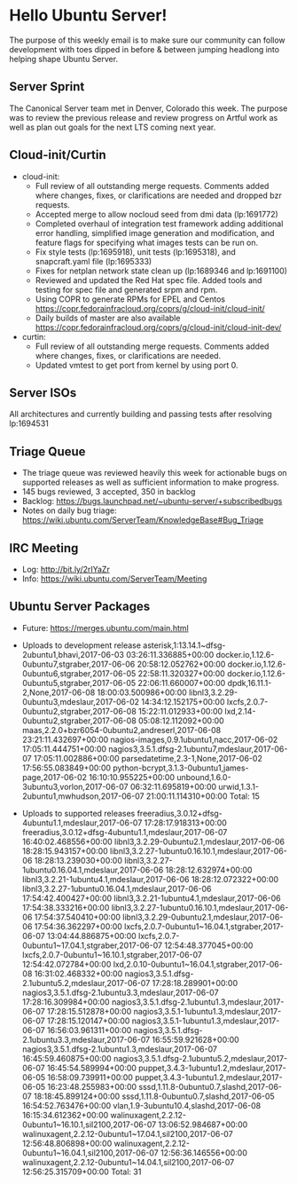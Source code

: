 # Hello Ubuntu Server!
The purpose of this weekly email is to make sure our community can follow
development with toes dipped in before & between jumping headlong into helping
shape Ubuntu Server.
 
## Server Sprint
The Canonical Server team met in Denver, Colorado this week. The purpose was to review the previous release and review progress on Artful work as well as plan out goals for the next LTS coming next year.
 
## Cloud-init/Curtin
- cloud-init:
    - Full review of all outstanding merge requests. Comments added where changes, fixes, or clarifications are needed and dropped bzr requests.
    - Accepted merge to allow nocloud seed from dmi data (lp:1691772)
    - Completed overhaul of integration test framework adding additional error handling, simplified image generation and modification, and feature flags for specifying what images tests can be run on.
    - Fix style tests (lp:1695918), unit tests (lp:1695318), and snapcraft.yaml file (lp:1695333)
    - Fixes for netplan network state clean up (lp:1689346 and lp:1691100)
    - Reviewed and updated the Red Hat spec file. Added tools and testing for spec file and generated srpm and rpm.
    - Using COPR to generate RPMs for EPEL and Centos https://copr.fedorainfracloud.org/coprs/g/cloud-init/cloud-init/
    - Daily builds of master are also available https://copr.fedorainfracloud.org/coprs/g/cloud-init/cloud-init-dev/
- curtin:
    - Full review of all outstanding merge requests. Comments added where changes, fixes, or clarifications are needed.
    - Updated vmtest to get port from kernel by using port 0. 
 
## Server ISOs
All architectures and currently building and passing tests after resolving lp:1694531
 
## Triage Queue
- The triage queue was reviewed heavily this week for actionable bugs on supported releases as well as sufficient information to make progress.
- 145 bugs reviewed, 3 accepted, 350 in backlog
- Backlog: https://bugs.launchpad.net/~ubuntu-server/+subscribedbugs
- Notes on daily bug triage:
  https://wiki.ubuntu.com/ServerTeam/KnowledgeBase#Bug_Triage
 
## IRC Meeting
- Log: http://bit.ly/2rIYaZr
- Info: https://wiki.ubuntu.com/ServerTeam/Meeting
 
## Ubuntu Server Packages
- Future: https://merges.ubuntu.com/main.html
- Uploads to development release
asterisk,1:13.14.1~dfsg-2ubuntu1,bhavi,2017-06-03 03:26:11.336885+00:00
docker.io,1.12.6-0ubuntu7,stgraber,2017-06-06 20:58:12.052762+00:00
docker.io,1.12.6-0ubuntu6,stgraber,2017-06-05 22:58:11.320327+00:00
docker.io,1.12.6-0ubuntu5,stgraber,2017-06-05 22:06:11.660007+00:00
dpdk,16.11.1-2,None,2017-06-08 18:00:03.500986+00:00
libnl3,3.2.29-0ubuntu3,mdeslaur,2017-06-02 14:34:12.152175+00:00
lxcfs,2.0.7-0ubuntu2,stgraber,2017-06-08 15:22:11.012933+00:00
lxd,2.14-0ubuntu2,stgraber,2017-06-08 05:08:12.112092+00:00
maas,2.2.0+bzr6054-0ubuntu2,andreserl,2017-06-08 23:21:11.432697+00:00
nagios-images,0.9.1ubuntu1,nacc,2017-06-02 17:05:11.444751+00:00
nagios3,3.5.1.dfsg-2.1ubuntu7,mdeslaur,2017-06-07 17:05:11.002886+00:00
parsedatetime,2.3-1,None,2017-06-02 17:56:55.083849+00:00
python-bcrypt,3.1.3-0ubuntu1,james-page,2017-06-02 16:10:10.955225+00:00
unbound,1.6.0-3ubuntu3,vorlon,2017-06-07 06:32:11.695819+00:00
urwid,1.3.1-2ubuntu1,mwhudson,2017-06-07 21:00:11.114310+00:00
Total: 15
 
- Uploads to supported releases
freeradius,3.0.12+dfsg-4ubuntu1.1,mdeslaur,2017-06-07 17:28:17.918313+00:00
freeradius,3.0.12+dfsg-4ubuntu1.1,mdeslaur,2017-06-07 16:40:02.468556+00:00
libnl3,3.2.29-0ubuntu2.1,mdeslaur,2017-06-06 18:28:15.943157+00:00
libnl3,3.2.27-1ubuntu0.16.10.1,mdeslaur,2017-06-06 18:28:13.239030+00:00
libnl3,3.2.27-1ubuntu0.16.04.1,mdeslaur,2017-06-06 18:28:12.632974+00:00
libnl3,3.2.21-1ubuntu4.1,mdeslaur,2017-06-06 18:28:12.072322+00:00
libnl3,3.2.27-1ubuntu0.16.04.1,mdeslaur,2017-06-06 17:54:42.400427+00:00
libnl3,3.2.21-1ubuntu4.1,mdeslaur,2017-06-06 17:54:38.333216+00:00
libnl3,3.2.27-1ubuntu0.16.10.1,mdeslaur,2017-06-06 17:54:37.540410+00:00
libnl3,3.2.29-0ubuntu2.1,mdeslaur,2017-06-06 17:54:36.362297+00:00
lxcfs,2.0.7-0ubuntu1~16.04.1,stgraber,2017-06-07 13:04:44.886875+00:00
lxcfs,2.0.7-0ubuntu1~17.04.1,stgraber,2017-06-07 12:54:48.377045+00:00
lxcfs,2.0.7-0ubuntu1~16.10.1,stgraber,2017-06-07 12:54:42.072784+00:00
lxd,2.0.10-0ubuntu1~16.04.1,stgraber,2017-06-08 16:31:02.468332+00:00
nagios3,3.5.1.dfsg-2.1ubuntu5.2,mdeslaur,2017-06-07 17:28:18.289901+00:00
nagios3,3.5.1.dfsg-2.1ubuntu3.3,mdeslaur,2017-06-07 17:28:16.309984+00:00
nagios3,3.5.1.dfsg-2.1ubuntu1.3,mdeslaur,2017-06-07 17:28:15.512878+00:00
nagios3,3.5.1-1ubuntu1.3,mdeslaur,2017-06-07 17:28:15.120147+00:00
nagios3,3.5.1-1ubuntu1.3,mdeslaur,2017-06-07 16:56:03.961311+00:00
nagios3,3.5.1.dfsg-2.1ubuntu3.3,mdeslaur,2017-06-07 16:55:59.921628+00:00
nagios3,3.5.1.dfsg-2.1ubuntu1.3,mdeslaur,2017-06-07 16:45:59.460875+00:00
nagios3,3.5.1.dfsg-2.1ubuntu5.2,mdeslaur,2017-06-07 16:45:54.589994+00:00
puppet,3.4.3-1ubuntu1.2,mdeslaur,2017-06-05 16:58:09.739911+00:00
puppet,3.4.3-1ubuntu1.2,mdeslaur,2017-06-05 16:23:48.255983+00:00
sssd,1.11.8-0ubuntu0.7,slashd,2017-06-07 18:18:45.899124+00:00
sssd,1.11.8-0ubuntu0.7,slashd,2017-06-05 16:54:52.763476+00:00
vlan,1.9-3ubuntu10.4,slashd,2017-06-08 16:15:34.612362+00:00
walinuxagent,2.2.12-0ubuntu1~16.10.1,sil2100,2017-06-07 13:06:52.984687+00:00
walinuxagent,2.2.12-0ubuntu1~17.04.1,sil2100,2017-06-07 12:56:48.806898+00:00
walinuxagent,2.2.12-0ubuntu1~16.04.1,sil2100,2017-06-07 12:56:36.146556+00:00
walinuxagent,2.2.12-0ubuntu1~14.04.1,sil2100,2017-06-07 12:56:25.315709+00:00
Total: 31
